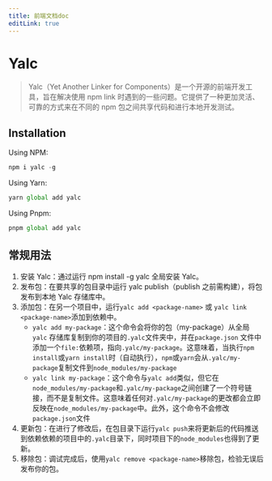 ```yaml
---
title: 前端文档doc
editLink: true
---
```


# Yalc

> Yalc（Yet Another Linker for Components）是一个开源的前端开发工具，旨在解决使用 npm link 时遇到的一些问题。它提供了一种更加灵活、可靠的方式来在不同的 npm 包之间共享代码和进行本地开发测试。

## Installation

Using NPM:

```js
npm i yalc -g
```

Using Yarn:

```js
yarn global add yalc
```

Using Pnpm:

```js
pnpm global add yalc
```

## 常规用法

1. 安装 Yalc：通过运行 npm install -g yalc 全局安装 Yalc。
2. 发布包：在要共享的包目录中运行 yalc publish（publish 之前需构建），将包发布到本地 Yalc 存储库中。
3. 添加包：在另一个项目中，运行`yalc add <package-name>` 或 `yalc link <package-name>`添加到依赖中。
   - `yalc add my-package`：这个命令会将你的包（my-package）从全局 `yalc` 存储库复制到你的项目的`.yalc`文件夹中，并在`package.json` 文件中添加一个`file:`依赖项，指向`.yalc/my-package`。这意味着，当执行`npm install`或`yarn install`时（自动执行），`npm`或`yarn`会从`.yalc/my-package`复制文件到`node_modules/my-package`
   - `yalc link my-package`：这个命令与`yalc add`类似，但它在`node_modules/my-package`和`.yalc/my-package`之间创建了一个符号链接，而不是复制文件。这意味着任何对`.yalc/my-package`的更改都会立即反映在`node_modules/my-package`中。此外，这个命令不会修改`package.json`文件
4. 更新包：在进行了修改后，在包目录下运行`yalc push`来将更新后的代码推送到依赖依赖的项目中的`.yalc`目录下，同时项目下的`node_modules`也得到了更新。
5. 移除包：调试完成后，使用`yalc remove <package-name>`移除包，检验无误后发布你的包。

